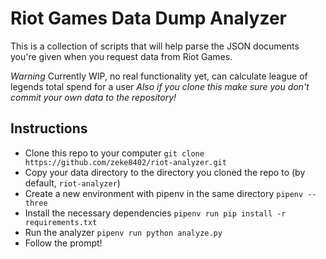 # Riot Games Data Dump Analyzer
This is a collection of scripts that will help parse the JSON documents you're given when you request data from Riot Games.

*Warning* Currently WIP, no real functionality yet, can calculate league of legends total spend for a user
*Also if you clone this make sure you don't commit your own data to the repository!*

## Instructions

* Clone this repo to your computer `git clone https://github.com/zeke8402/riot-analyzer.git`
* Copy your data directory to the directory you cloned the repo to (by default, `riot-analyzer`)
* Create a new environment with pipenv in the same directory `pipenv --three`
* Install the necessary dependencies `pipenv run pip install -r requirements.txt`
* Run the analyzer `pipenv run python analyze.py`
* Follow the prompt!
